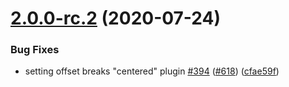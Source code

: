 # [2.0.0-rc.2](https://github.com/brainhubeu/react-carousel/compare/v2.0.0-rc.1...v2.0.0-rc.2) (2020-07-24)


### Bug Fixes

* setting offset breaks "centered" plugin [#394](https://github.com/brainhubeu/react-carousel/issues/394) ([#618](https://github.com/brainhubeu/react-carousel/issues/618)) ([cfae59f](https://github.com/brainhubeu/react-carousel/commit/cfae59f46609b26441ceba0d910b1ef02c1f1c5c))
